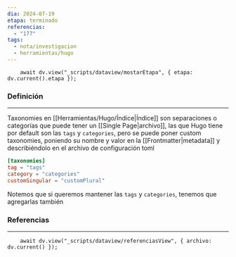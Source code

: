 ```yaml
---
dia: 2024-07-19
etapa: terminado
referencias:
  - "177"
tags:
  - nota/investigacion
  - herramientas/hugo
---
```

```dataviewjs
	await dv.view("_scripts/dataview/mostarEtapa", { etapa: dv.current().etapa });
```
### Definición
---
Taxonomies en [[Herramientas/Hugo/Índice|Índice]] son separaciones o categorías que puede tener un [[Single Page|archivo]], las que Hugo tiene por default son las `tags` y `categories`, pero se puede poner custom taxonomies, poniendo su nombre y valor en la [[Frontmatter|metadata]] y describiéndolo en el archivo de configuración toml

```toml
[taxonomies]
tag = "tags"
category = "categories"
customSingular = "customPlural"
```

Notemos que si queremos mantener las `tags` y `categories`, tenemos que agregarlas también



### Referencias
---
```dataviewjs
	await dv.view("_scripts/dataview/referenciasView", { archivo: dv.current() });
```